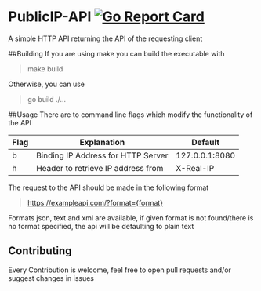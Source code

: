 # PublicIP-API [![Go Report Card](https://goreportcard.com/badge/github.com/TimoSLE/go-dyndns)](https://goreportcard.com/report/github.com/TimoSLE/publicip-api)
A simple HTTP API returning the API of the requesting client

##Building
If you are using make you can build the executable with
>make build

Otherwise, you can use
>go build ./...

##Usage
There are to command line flags which modify the functionality of the API

Flag | Explanation | Default
--- | --- | ---
b | Binding IP Address for HTTP Server | 127.0.0.1:8080
h | Header to retrieve IP address from | X-Real-IP

The request to the API should be made in the following format
> https://exampleapi.com/?format={format}

Formats json, text and xml are available, if given format is not found/there is no format specified, the api will be defaulting to plain text

## Contributing
Every Contribution is welcome, feel free to open pull requests and/or suggest changes in issues